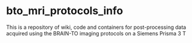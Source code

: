 # bto_mri_protocols_info
This is a repository of wiki, code and containers for post-processing data acquired using the BRAIN-TO imaging protocols on a Siemens Prisma 3 T
